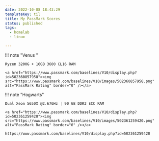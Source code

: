 ```yaml
---
date: 2022-10-08 18:43:29
templateKey: til
title: My PassMark Scores
status: published
tags:
  - homelab
  - linux

---
```


!!! note "Venus "

    Ryzen 3200G + 16GB 3600 CL16 RAM

    <a href="https://www.passmark.com/baselines/V10/display.php?id=502360857958"><img src="https://www.passmark.com/baselines/V10/images/502360857958.png" alt="PassMark Rating" border="0" /></a>

!!! note "Hogwarts"

    Dual Xeon 5650X @2.67GHz | 90 GB DDR3 ECC RAM
    
    <a href="https://www.passmark.com/baselines/V10/display.php?id=502361259420"><img src="https://www.passmark.com/baselines/V10/images/502361259420.png" alt="PassMark Rating" border="0" /></a>

    https://www.passmark.com/baselines/V10/display.php?id=502361259420

